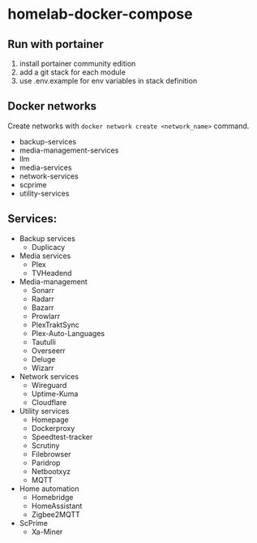 # homelab-docker-compose

## Run with portainer
1. install portainer community edition
2. add a git stack for each module
3. use .env.example for env variables in stack definition

## Docker networks
Create networks with ```docker network create <network_name>``` command.

- backup-services
- media-management-services
- llm
- media-services
- network-services
- scprime
- utility-services

## Services:
- Backup services
  - Duplicacy
- Media services
  - Plex
  - TVHeadend
- Media-management
  - Sonarr
  - Radarr
  - Bazarr
  - Prowlarr
  - PlexTraktSync
  - Plex-Auto-Languages
  - Tautulli
  - Overseerr
  - Deluge
  - Wizarr
- Network services
  - Wireguard
  - Uptime-Kuma
  - Cloudflare
- Utility services
  - Homepage
  - Dockerproxy
  - Speedtest-tracker
  - Scrutiny
  - Filebrowser
  - Paridrop
  - Netbootxyz
  - MQTT
- Home automation
  - Homebridge
  - HomeAssistant
  - Zigbee2MQTT
- ScPrime
  - Xa-Miner
